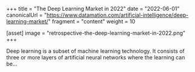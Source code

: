 +++
title = "The Deep Learning Market in 2022"
date = "2022-06-01"
canonicalUrl = "https://www.datamation.com/artificial-intelligence/deep-learning-market/"
fragment = "content"
weight = 10

[asset]
    image = "retrospective-the-deep-learning-market-in-2022.png"
+++

Deep learning is a subset of machine learning technology. It consists of 
three or more layers of artificial neural networks where the learning can 
be...

